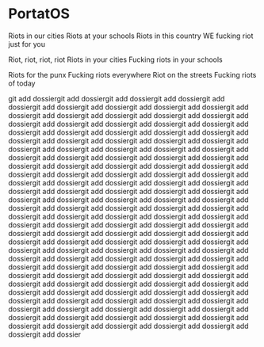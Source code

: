 # PortatOS


Riots in our cities
Riots at your schools
Riots in this country
WE fucking riot just for you

Riot, riot, riot, riot
Riots in your cities
Fucking riots in your schools

Riots for the punx
Fucking riots everywhere
Riot on the streets
Fucking riots of today 

git add dossiergit add dossiergit add dossiergit add dossiergit add dossiergit add dossiergit add dossiergit add dossiergit add dossiergit add dossiergit add dossiergit add dossiergit add dossiergit add dossiergit add dossiergit add dossiergit add dossiergit add dossiergit add dossiergit add dossiergit add dossiergit add dossiergit add dossiergit add dossiergit add dossiergit add dossiergit add dossiergit add dossiergit add dossiergit add dossiergit add dossiergit add dossiergit add dossiergit add dossiergit add dossiergit add dossiergit add dossiergit add dossiergit add dossiergit add dossiergit add dossiergit add dossiergit add dossiergit add dossiergit add dossiergit add dossiergit add dossiergit add dossiergit add dossiergit add dossiergit add dossiergit add dossiergit add dossiergit add dossiergit add dossiergit add dossiergit add dossiergit add dossiergit add dossiergit add dossiergit add dossiergit add dossiergit add dossiergit add dossiergit add dossiergit add dossiergit add dossiergit add dossiergit add dossiergit add dossiergit add dossiergit add dossiergit add dossiergit add dossiergit add dossiergit add dossiergit add dossiergit add dossiergit add dossiergit add dossiergit add dossiergit add dossiergit add dossiergit add dossiergit add dossiergit add dossiergit add dossiergit add dossiergit add dossiergit add dossiergit add dossiergit add dossiergit add dossiergit add dossiergit add dossiergit add dossiergit add dossiergit add dossiergit add dossiergit add dossiergit add dossiergit add dossiergit add dossiergit add dossiergit add dossiergit add dossiergit add dossiergit add dossiergit add dossiergit add dossiergit add dossiergit add dossiergit add dossiergit add dossiergit add dossiergit add dossiergit add dossiergit add dossiergit add dossiergit add dossiergit add dossiergit add dossiergit add dossiergit add dossiergit add dossiergit add dossiergit add dossiergit add dossiergit add dossiergit add dossiergit add dossiergit add dossiergit add dossiergit add dossiergit add dossiergit add dossiergit add dossiergit add dossiergit add dossiergit add dossiergit add dossier

